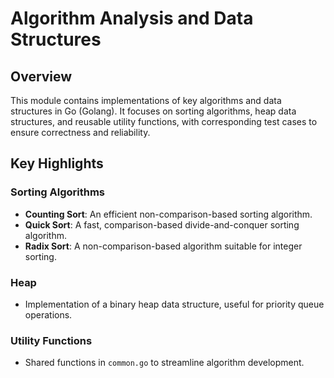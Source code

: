 # Algorithm Analysis and Data Structures

## Overview

This module contains implementations of key algorithms and data structures in Go (Golang). It focuses on sorting algorithms, heap data structures, and reusable utility functions, with corresponding test cases to ensure correctness and reliability.

## Key Highlights

### Sorting Algorithms
- **Counting Sort**: An efficient non-comparison-based sorting algorithm.
- **Quick Sort**: A fast, comparison-based divide-and-conquer sorting algorithm.
- **Radix Sort**: A non-comparison-based algorithm suitable for integer sorting.

### Heap
- Implementation of a binary heap data structure, useful for priority queue operations.

### Utility Functions
- Shared functions in `common.go` to streamline algorithm development.
